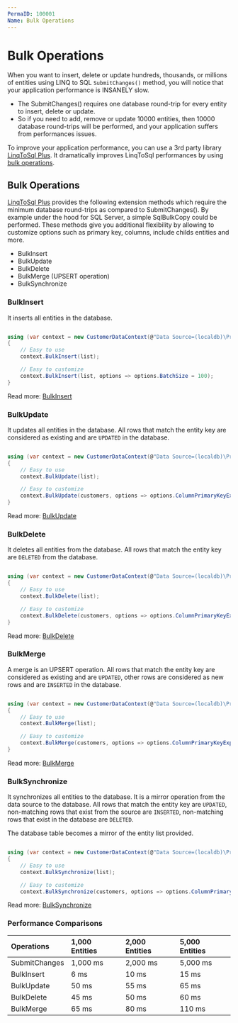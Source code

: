 ```yaml
---
PermaID: 100001
Name: Bulk Operations
---
```


# Bulk Operations

When you want to insert, delete or update hundreds, thousands, or millions of entities using LINQ to SQL `SubmitChanges()` method, you will notice that your application performance is INSANELY slow. 

 - The SubmitChanges() requires one database round-trip for every entity to insert, delete or update. 
 - So if you need to add, remove or update 10000 entities, then 10000 database round-trips will be performed, and your application suffers from performances issues.

To improve your application performance, you can use a 3rd party library [LinqToSql Plus](http://linqtosql-plus.net/). It dramatically improves LinqToSql performances by using [bulk operations](http://linqtosql-plus.net/tutorial-bulk-operations).

## Bulk Operations

[LinqToSql Plus](http://linqtosql-plus.net/) provides the following extension methods which require the minimum database round-trips as compared to SubmitChanges(). By example under the hood for SQL Server, a simple SqlBulkCopy could be performed. These methods give you additional flexibility by allowing to customize options such as primary key, columns, include childs entities and more.

 - BulkInsert
 - BulkUpdate
 - BulkDelete
 - BulkMerge (UPSERT operation)
 - BulkSynchronize

### BulkInsert

It inserts all entities in the database.

```csharp

using (var context = new CustomerDataContext(@"Data Source=(localdb)\ProjectsV13;Initial Catalog=CustomerDB;"))
{
    // Easy to use
    context.BulkInsert(list);

    // Easy to customize
    context.BulkInsert(list, options => options.BatchSize = 100);
}

```
Read more: [BulkInsert](http://linqtosql-plus.net/bulk-insert)

### BulkUpdate

It updates all entities in the database. All rows that match the entity key are considered as existing and are `UPDATED` in the database.

```csharp

using (var context = new CustomerDataContext(@"Data Source=(localdb)\ProjectsV13;Initial Catalog=CustomerDB;"))
{
    // Easy to use
    context.BulkUpdate(list);

    // Easy to customize
    context.BulkUpdate(customers, options => options.ColumnPrimaryKeyExpression = customer => customer.Code);
}

```
Read more: [BulkUpdate](http://linqtosql-plus.net/bulk-update)

### BulkDelete

It deletes all entities from the database. All rows that match the entity key are `DELETED` from the database.

```csharp

using (var context = new CustomerDataContext(@"Data Source=(localdb)\ProjectsV13;Initial Catalog=CustomerDB;"))
{
    // Easy to use
    context.BulkDelete(list);

    // Easy to customize
    context.BulkDelete(customers, options => options.ColumnPrimaryKeyExpression = customer => customer.Code);
}

```
Read more: [BulkDelete](http://linqtosql-plus.net/bulk-delete)

### BulkMerge

A merge is an UPSERT operation. All rows that match the entity key are considered as existing and are `UPDATED`, other rows are considered as new rows and are `INSERTED` in the database.

```csharp

using (var context = new CustomerDataContext(@"Data Source=(localdb)\ProjectsV13;Initial Catalog=CustomerDB;"))
{
    // Easy to use
    context.BulkMerge(list);

    // Easy to customize
    context.BulkMerge(customers, options => options.ColumnPrimaryKeyExpression = customer => customer.Code);
}

```
Read more: [BulkMerge](http://linqtosql-plus.net/bulk-merge)

### BulkSynchronize

It synchronizes all entities to the database. It is a mirror operation from the data source to the database. All rows that match the entity key are `UPDATED`, non-matching rows that exist from the source are `INSERTED`, non-matching rows that exist in the database are `DELETED`.

The database table becomes a mirror of the entity list provided.

```csharp

using (var context = new CustomerDataContext(@"Data Source=(localdb)\ProjectsV13;Initial Catalog=CustomerDB;"))
{
    // Easy to use
    context.BulkSynchronize(list);

    // Easy to customize
    context.BulkSynchronize(customers, options => options.ColumnPrimaryKeyExpression = customer => customer.Code);

```
Read more: [BulkSynchronize](http://linqtosql-plus.net/bulk-synchronize)

### Performance Comparisons

|Operations	    |1,000 Entities	    |2,000 Entities	    |5,000 Entities     |
|:--------------|:------------------|:------------------|:------------------|
|SubmitChanges	|1,000 ms	        |2,000 ms	        |5,000 ms           |
|BulkInsert	    |6 ms	            |10 ms	            |15 ms              |
|BulkUpdate	    |50 ms	            |55 ms	            |65 ms              |
|BulkDelete	    |45 ms	            |50 ms	            |60 ms              |
|BulkMerge	    |65 ms	            |80 ms	            |110 ms             |
